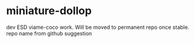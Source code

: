 # miniature-dollop
dev ESD viame-coco work. Will be moved to permanent repo once stable. repo name from github suggestion
